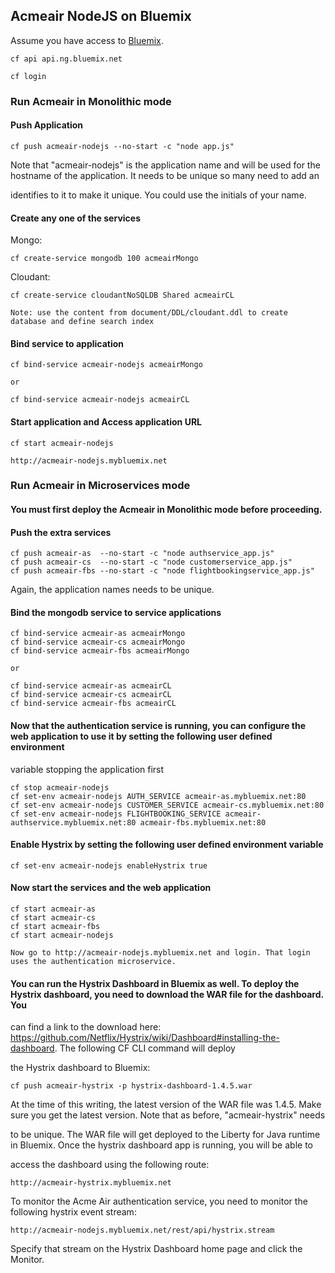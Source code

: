 ## Acmeair NodeJS on Bluemix 

Assume you have access to [Bluemix](https://console.ng.bluemix.net). 

	cf api api.ng.bluemix.net
	
	cf login

### Run Acmeair in Monolithic mode


#### Push Application

	cf push acmeair-nodejs --no-start -c "node app.js"

Note that "acmeair-nodejs" is the application name and will be used for the hostname of the application. It needs to be unique so many need to add an 

identifies to it to make it unique. You could use the initials of your name.
		

#### Create any one of the services
	   
Mongo: 

	cf create-service mongodb 100 acmeairMongo
   			
Cloudant:

	cf create-service cloudantNoSQLDB Shared acmeairCL

	Note: use the content from document/DDL/cloudant.ddl to create database and define search index 

#### Bind service to application
	
	cf bind-service acmeair-nodejs acmeairMongo
	
	or
	
	cf bind-service acmeair-nodejs acmeairCL


#### Start application and Access application URL
	
	cf start acmeair-nodejs
	
	http://acmeair-nodejs.mybluemix.net	


### Run Acmeair in Microservices mode

#### You must first deploy the Acmeair in Monolithic mode before proceeding.

#### Push the extra services

	cf push acmeair-as  --no-start -c "node authservice_app.js"
	cf push acmeair-cs  --no-start -c "node customerservice_app.js"
	cf push acmeair-fbs --no-start -c "node flightbookingservice_app.js"

Again, the application names needs to be unique.

#### Bind the mongodb service to service applications
	
	cf bind-service acmeair-as acmeairMongo
	cf bind-service acmeair-cs acmeairMongo
	cf bind-service acmeair-fbs acmeairMongo
	
	or
	
	cf bind-service acmeair-as acmeairCL
	cf bind-service acmeair-cs acmeairCL
	cf bind-service acmeair-fbs acmeairCL

#### Now that the authentication service is running, you can configure the web application to use it by setting the following user defined environment 

variable stopping the application first

	cf stop acmeair-nodejs
	cf set-env acmeair-nodejs AUTH_SERVICE acmeair-as.mybluemix.net:80
	cf set-env acmeair-nodejs CUSTOMER_SERVICE acmeair-cs.mybluemix.net:80
	cf set-env acmeair-nodejs FLIGHTBOOKING_SERVICE acmeair-authservice.mybluemix.net:80 acmeair-fbs.mybluemix.net:80

#### Enable Hystrix by setting the following user defined environment variable

	cf set-env acmeair-nodejs enableHystrix true


#### Now start the services and the web application

	cf start acmeair-as
	cf start acmeair-cs
	cf start acmeair-fbs
	cf start acmeair-nodejs

	Now go to http://acmeair-nodejs.mybluemix.net and login. That login uses the authentication microservice. 

#### You can run the Hystrix Dashboard in Bluemix as well. To deploy the Hystrix dashboard, you need to download the WAR file for the dashboard. You
can find a link to the download here: https://github.com/Netflix/Hystrix/wiki/Dashboard#installing-the-dashboard. The following CF CLI command will deploy 

the Hystrix dashboard to Bluemix:

	cf push acmeair-hystrix -p hystrix-dashboard-1.4.5.war

At the time of this writing, the latest version of the WAR file was 1.4.5. Make sure you get the latest version. Note that as before, "acmeair-hystrix" needs 

to be unique. The WAR file will get deployed to the Liberty for Java runtime in Bluemix. Once the hystrix dashboard app is running, you will be able to 

access the dashboard using the following route:

	http://acmeair-hystrix.mybluemix.net

To monitor the Acme Air authentication service, you need to monitor the following hystrix event stream:

	http://acmeair-nodejs.mybluemix.net/rest/api/hystrix.stream

Specify that stream on the Hystrix Dashboard home page and click the Monitor.
